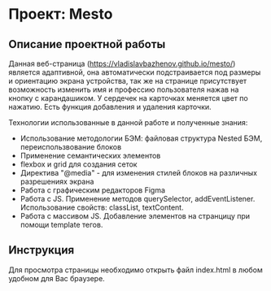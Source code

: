 # Проект: Mesto
## Описание проектной работы

Данная веб-страница (https://vladislavbazhenov.github.io/mesto/) является адаптивной, она автоматически подстраивается под размеры и ориентацию экрана устройства, так же на странице присутствует возможность изменить имя и профессию пользователя нажав на кнопку с карандашиком. У сердечек на карточках меняется цвет по нажатию. Есть функция добавления и удаления карточки.

Технологии использованные в данной работе и полученные знания:
* Использование методологии БЭМ: файловая структура Nested БЭМ, переиспользвование блоков
* Применение семантических элементов
* flexbox и grid для создания сеток
* Директива "@media" - для изменения стилей блоков на различных разрешениях экрана
* Работа с графическим редакторов Figma
* Работа с JS. Применение методов querySelector, addEventListener. Использование свойств: classList, textContent.
* Работа с массивом JS. Добавление элементов на странцицу при помощи template тегов.

## Инструкция
Для просмотра страницы необходимо открыть файл index.html в любом удобном для Вас браузере.


